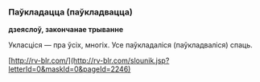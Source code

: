 ### Паўкладацца (паўкладвацца)
**дзеяслоў, закончанае трыванне**

Укласціся — пра ўсіх, многіх. Усе паўкладаліся (паўкладваліся) спаць.

<a rel="author">[http://rv-blr.com/](http://rv-blr.com/slounik.jsp?letterId=0&maskId=0&pageId=2246)</a>
